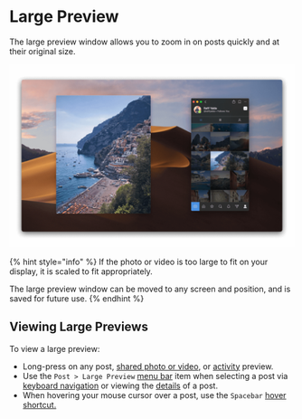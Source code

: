 # Large Preview

The large preview window allows you to zoom in on posts quickly and at their original size.

![](../.gitbook/assets/large-preview.png)

{% hint style="info" %}
If the photo or video is too large to fit on your display, it is scaled to fit appropriately.

The large preview window can be moved to any screen and position, and is saved for future use.
{% endhint %}

## Viewing Large Previews

To view a large preview:

* Long-press on any post, [shared photo or video](conversations/messages.md), or [activity](activity.md) preview.
* Use the `Post > Large Preview` [menu bar](../misc/glossary.md#menu-bar) item when selecting a post via [keyboard navigation](../misc/keyboard-shortcuts.md) or viewing the [details](detailview.md) of a post.
* When hovering your mouse cursor over a post, use the `Spacebar` [hover shortcut.](../misc/hover-shortcuts.md)



